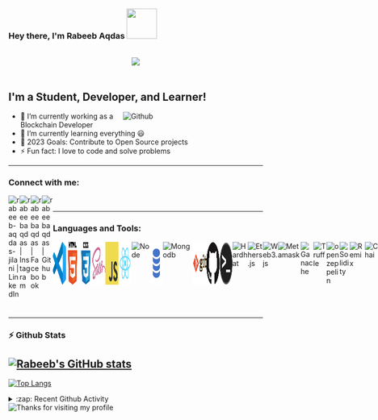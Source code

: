 ### Hey there, I'm Rabeeb Aqdas <img src="https://media.giphy.com/media/h8NnG7uDobXO576L0G/giphy.gif" width="60" height="60" />

<p align="center">
<br><img src="https://github.com/chiraag-kakar/chiraag-kakar/blob/master/hadder.gif" width="280px"><br><br>
</p>

## I'm a Student, Developer, and Learner!
<img width="55%" align="right" alt="Github" src="https://raw.githubusercontent.com/onimur/.github/master/.resources/git-header.svg" />

- 🔭 I’m currently working as a Blockchain Developer
- 🌱 I’m currently learning everything 😃
- 🥅 2023 Goals: Contribute to Open Source projects
- ⚡ Fun fact: I love to code and solve problems


---

### Connect with me:

[<img align="left" alt="rabeeb-aqdas-jilani | LinkedIn" width="22px" src="https://cdn.jsdelivr.net/npm/simple-icons@v3/icons/linkedin.svg" />][linkedin]
[<img align="left" alt="rabeebaqdas | Instagram" width="22px" src="https://cdn.jsdelivr.net/npm/simple-icons@v3/icons/instagram.svg" />][instagram]
[<img align="left" alt="rabeebaqdas | Facebook" width="22px" src="https://cdn.jsdelivr.net/npm/simple-icons@v3/icons/facebook.svg" />][facebook]
[<img align="left" alt="rabeebaqdas | Github" width="22px" src="https://cdn.jsdelivr.net/npm/simple-icons@v3/icons/github.svg" />][github]

<br />

---

### Languages and Tools:

<div style="display: flex; justify-content:space-around;">
<img align="left" alt="Visual Studio Code" width="26px" src="https://raw.githubusercontent.com/github/explore/80688e429a7d4ef2fca1e82350fe8e3517d3494d/topics/visual-studio-code/visual-studio-code.png" />
<img align="left" alt="HTML5" width="26px" src="https://raw.githubusercontent.com/github/explore/80688e429a7d4ef2fca1e82350fe8e3517d3494d/topics/html/html.png" />
<img align="left" alt="CSS3" width="26px" src="https://raw.githubusercontent.com/github/explore/80688e429a7d4ef2fca1e82350fe8e3517d3494d/topics/css/css.png" />
<img align="left" alt="Sass" width="26px" src="https://raw.githubusercontent.com/github/explore/80688e429a7d4ef2fca1e82350fe8e3517d3494d/topics/sass/sass.png" />
<img align="left" alt="JavaScript" width="26px" src="https://raw.githubusercontent.com/github/explore/80688e429a7d4ef2fca1e82350fe8e3517d3494d/topics/javascript/javascript.png" />
<img align="left" alt="React" width="26px" src="https://raw.githubusercontent.com/github/explore/80688e429a7d4ef2fca1e82350fe8e3517d3494d/topics/react/react.png" />
<img align="left" alt="Node" width="50px" src="https://www.vectorlogo.zone/logos/nodejs/nodejs-ar21.svg" />
<img align="left" alt="SQL" width="26px" src="https://raw.githubusercontent.com/github/explore/80688e429a7d4ef2fca1e82350fe8e3517d3494d/topics/sql/sql.png" />
<img align="left" alt="Mongodb" width="60px" src="https://www.vectorlogo.zone/logos/mongodb/mongodb-ar21.svg" />
<img align="left" alt="Git" width="26px" src="https://raw.githubusercontent.com/github/explore/80688e429a7d4ef2fca1e82350fe8e3517d3494d/topics/git/git.png" />
<img align="left" alt="GitHub" width="26px" src="https://raw.githubusercontent.com/github/explore/78df643247d429f6cc873026c0622819ad797942/topics/github/github.png" />
<img align="left" alt="Terminal" width="26px" src="https://raw.githubusercontent.com/github/explore/80688e429a7d4ef2fca1e82350fe8e3517d3494d/topics/terminal/terminal.png" />
<img align="left" alt="Hardhat" width="30px" src="https://www.solodev.com/file/13466e21-dd2c-11ec-b9ad-0eaef3759f5f/Hardhat-Logo-Icon.png" />
<img align="left" alt="Ethers.js" width="30px" src="https://seeklogo.com/images/E/ethers-logo-D5B86204D8-seeklogo.com.png" />
<img align="left" alt="Web3.js" width="30px" src="https://raw.githubusercontent.com/web3/web3.js/1.x/assets/logo/web3js.jpg" />
<img align="left" alt="Metamask" width="45px" src="https://logolook.net/wp-content/uploads/2022/05/Metamask-Emblem.png" />
<img align="left" alt="Ganache" width="25px" src="https://seeklogo.com/images/G/ganache-logo-1EB72084A8-seeklogo.com.png" />
<img align="left" alt="Truffle" width="26px" src="https://seeklogo.com/images/T/truffle-logo-2DC7EBABF2-seeklogo.com.png" />
<img align="left" alt="openzeppelin" width="26px" src="https://www.solodev.com/file/3d5e1296-e69b-11ec-b9ad-0eaef3759f5f/OpenZeppelin-Logo-Icon.png" />
<img align="left" alt="Solidity" width="20px" src="https://upload.wikimedia.org/wikipedia/commons/thumb/9/98/Solidity_logo.svg/1200px-Solidity_logo.svg.png" />

<img align="left" alt="Remix" width="30px" src="https://repository-images.githubusercontent.com/59065830/b62be480-45d2-11ea-9989-803db0f9c44d" />
<img align="left" alt="Chai" width="30px" src="https://encrypted-tbn0.gstatic.com/images?q=tbn:ANd9GcSFgMVV1bmcm8dCSPE6Siajk-Uz2akHCiR9YWOv39XTd3QCfh88_F8W-MnZSgW2AlHSiP4&usqp=CAU" />
<img align="left" alt="Mocha" width="30px" src="https://camo.githubusercontent.com/58045a79a69afea4cab1cea6def6d911fba3956cf5fd683addf41c032aa64088/68747470733a2f2f636c6475702e636f6d2f78465646784f696f41552e737667" />
<img align="left" alt="Moralis" width="30px" src="https://logosandtypes.com/wp-content/uploads/2022/03/Moralis.png" />
<img align="left" alt="Pinanta" width="30px" src="https://app.pinata.cloud/Pinnie.svg" />
<img align="left" alt="IPFS" width="30px" src="https://upload.wikimedia.org/wikipedia/commons/1/18/Ipfs-logo-1024-ice-text.png" />
<img align="left" alt="Infura" width="30px" src="https://s3.amazonaws.com/infura-blog-content/2020/01/infura_logo_black.png" />
<img align="left" alt="Alchemy" width="30px" src="https://avatars.githubusercontent.com/u/7953323?s=280&v=4" />
</div>

<br />
<br />
<br />

---

<!-- <details> -->
  <!-- <summary>:zap: Github Stats</summary> -->

### :zap: Github Stats

[![Rabeeb's GitHub stats](https://github-readme-stats.vercel.app/api?username=rabeebaqdas&show_icons=true&theme=tokyonight)](https://github.com/rabeebaqdas/github-readme-stats)
---

[![Top Langs](https://github-readme-stats.vercel.app/api/top-langs/?username=rabeebaqdas&show_icons=true&theme=tokyonight&layout=compact&hide=javascript)](https://github.com/rabeebaqdas/github-readme-stats)
<!-- </details> -->

<details>
  <summary>:zap: Recent Github Activity</summary>

<!--START_SECTION:activity-->
1. 🗣 Commited on [#ab2c519](https://github.com/Rabeebaqdas/Liquidity-Pool/) in https://github.com/Rabeebaqdas/Liquidity-Pool

2. 🗣 Commited on [#361cb77](https://github.com/Rabeebaqdas/NFT-Marketplace/) in https://github.com/Rabeebaqdas/NFT-Marketplace](https://github.com/Rabeebaqdas/NFT-Marketplace

<!--END_SECTION:activity-->

</details>

[instagram]: https://www.instagram.com/rabeebaqdas/
[linkedin]: https://www.linkedin.com/in/rabeeb-aqdas-jilani-76581521b/
[facebook]: https://www.facebook.com/rabeeb.aqdas/
[github]: https://github.com/rabeebaqdas
[webdevplaylist]: https://www.youtube.com/playlist?list=PLkwxH9e_vrAJ0WbEsFA9W3I1W-g_BTsbt
[jsplaylist]: https://www.youtube.com/playlist?list=PLkwxH9e_vrALRJKu7wfXby3MKeflhTu6B
[cssplaylist]: https://www.youtube.com/playlist?list=PLkwxH9e_vrALSdvZuEh6gqQdmDoDIoqz4
[reactplaylist]: https://www.youtube.com/playlist?list=PLkwxH9e_vrAK4TdffpxKY3QGyHCpxFcQ0



<img height="120" alt="Thanks for visiting my profile" width="100%" src="https://github.com/dibyendu415/dibyendu415/blob/master/marquee.svg" />

